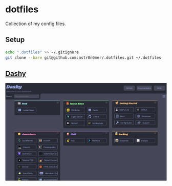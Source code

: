 # dotfiles

Collection of my config files.

## Setup

```bash
echo ".dotfiles" >> ~/.gitignore
git clone --bare git@github.com:astr0n0mer/.dotfiles.git ~/.dotfiles
```

## [Dashy](https://idashy.vercel.app/)

![Dashy](./.config/dashy/assets/screenshot-desktop.png)
